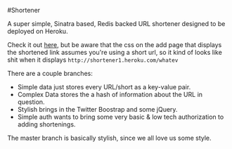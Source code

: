 #Shortener

A super simple, Sinatra based, Redis backed URL shortener designed to be deployed on Heroku.

Check it out [here](http://shortener1.heroku.com), but be aware that the css on the add page that displays the shortened link assumes you're using a short url, so it kind of looks like shit when it displays `http://shortener1.heroku.com/whatev`

There are a couple branches:

* Simple data just stores every URL/short as a key-value pair.
* Complex Data stores the a hash of information about the URL in question.
* Stylish brings in the Twitter Boostrap and some jQuery.
* Simple auth wants to bring some very basic & low tech authorization to adding shortenings.

The master branch is basically stylish, since we all love us some style.
